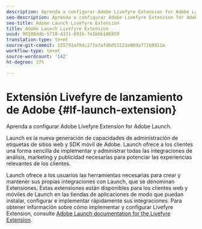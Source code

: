 ```yaml
---
description: Aprenda a configurar Adobe Livefyre Extension for Adobe Launch.
seo-description: Aprenda a configurar Adobe Livefyre Extension for Adobe Launch.
seo-title: Adobe Launch Livefyre Extension
title: Adobe Launch Livefyre Extension
uuid: 98108ddb-5710-4331-891b-7e1bbb106059
translation-type: tm+mt
source-git-commit: 155791af94c277e7afdbd51521e00da77169911e
workflow-type: tm+mt
source-wordcount: '142'
ht-degree: 37%

---
```


# Extensión Livefyre de lanzamiento de Adobe {#lf-launch-extension}

Aprenda a configurar Adobe Livefyre Extension for Adobe Launch.

Launch es la nueva generación de capacidades de administración de etiquetas de sitios web y SDK móvil de Adobe. Launch ofrece a los clientes una forma sencilla de implementar y administrar todas las integraciones de análisis, marketing y publicidad necesarias para potenciar las experiencias relevantes de los clientes.

Launch ofrece a los usuarios las herramientas necesarias para crear y mantener sus propias integraciones con Launch, que se denominan Extensiones. Estas extensiones están disponibles para los clientes web y móviles de Launch en las tiendas de aplicaciones de modo que puedan instalar, configurar e implementar rápidamente sus integraciones. Para obtener información sobre cómo implementar y configurar Livefyre Extension, consulte [Adobe Launch documentation for the Livefyre Extension](https://docs.adobelaunch.com/extension-reference/web/adobe-livefyre-extension).